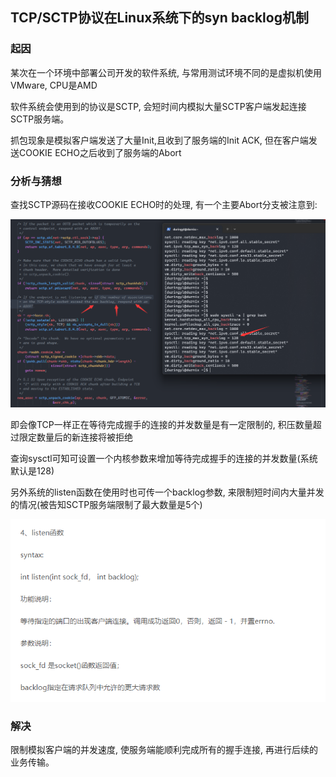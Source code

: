 ## TCP/SCTP协议在Linux系统下的syn backlog机制

### 起因

某次在一个环境中部署公司开发的软件系统, 与常用测试环境不同的是虚拟机使用VMware, CPU是AMD

软件系统会使用到的协议是SCTP, 会短时间内模拟大量SCTP客户端发起连接SCTP服务端。

抓包现象是模拟客户端发送了大量Init,且收到了服务端的Init ACK, 但在客户端发送COOKIE ECHO之后收到了服务端的Abort

### 分析与猜想

查找SCTP源码在接收COOKIE ECHO时的处理, 有一个主要Abort分支被注意到:

![](img/tcp_sctp_syn_backlog.png)

即会像TCP一样正在等待完成握手的连接的并发数量是有一定限制的, 积压数量超过限定数量后的新连接将被拒绝

查询sysctl可知可设置一个内核参数来增加等待完成握手的连接的并发数量(系统默认是128)


另外系统的listen函数在使用时也可传一个backlog参数, 来限制短时间内大量并发的情况(被告知SCTP服务端限制了最大数量是5个)

![](img/listen_with_backlog.png)

### 解决

限制模拟客户端的并发速度, 使服务端能顺利完成所有的握手连接, 再进行后续的业务传输。
